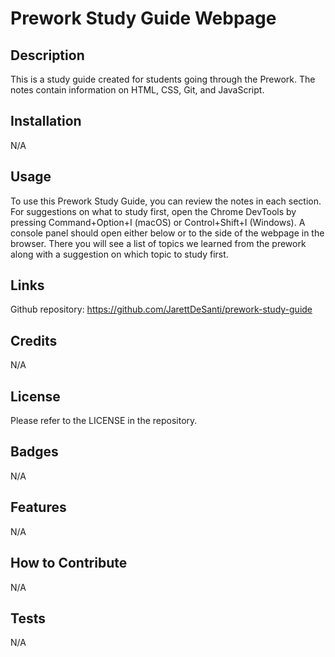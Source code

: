 # Prework Study Guide Webpage

## Description

This is a study guide created for students going through the Prework. The notes contain information on HTML, CSS, Git, and JavaScript.

## Installation

N/A

## Usage

To use this Prework Study Guide, you can review the notes in each section. For suggestions on what to study first, open the Chrome DevTools by pressing Command+Option+I (macOS) or Control+Shift+I (Windows). A console panel should open either below or to the side of the webpage in the browser. There you will see a list of topics we learned from the prework along with a suggestion on which topic to study first.

## Links

Github repository: https://github.com/JarettDeSanti/prework-study-guide

## Credits

N/A

## License

Please refer to the LICENSE in the repository.

## Badges
N/A

## Features
N/A

## How to Contribute
N/A

## Tests
N/A
